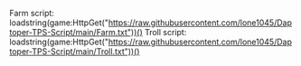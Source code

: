 Farm script: 
loadstring(game:HttpGet("https://raw.githubusercontent.com/lone1045/Daptoper-TPS-Script/main/Farm.txt"))()
Troll script: 
loadstring(game:HttpGet("https://raw.githubusercontent.com/lone1045/Daptoper-TPS-Script/main/Troll.txt"))()
